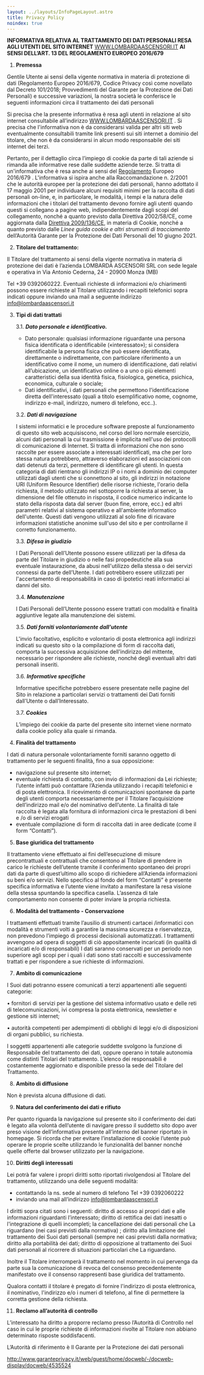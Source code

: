 ```yaml
---
layout: ../layouts/InfoPageLayout.astro
title: Privacy Policy
noindex: true
---
```


**INFORMATIVA RELATIVA AL TRATTAMENTO DEI DATI PERSONALI RESA AGLI UTENTI DEL SITO INTERNET** [WWW.LOMBARDAASCENSORI.IT](http://WWW.LOMBARDAASCENSORI.IT) **AI SENSI DELL’ART. 13 DEL REGOLAMENTO EUROPEO 2016/679**

1. **Premessa**

Gentile Utente ai sensi della vigente normativa in materia di protezione di dati (Regolamento Europeo 2016/679, Codice Privacy così come novellato dal Decreto 101/2018; Provvedimenti del Garante per la Protezione dei Dati Personali) e successive variazioni, la nostra società le conferisce le seguenti informazioni circa il trattamento dei dati personali

Si precisa che la presente informativa è resa agli utenti in relazione al sito internet consultabile all’indirizzo [WWW.LOMBARDAASCENSORI.IT](http://WWW.LOMBARDAASCENSORI.IT) . Si precisa che l'informativa non è da considerarsi valida per altri siti web eventualmente consultabili tramite link presenti sui siti internet a dominio del titolare, che non è da considerarsi in alcun modo responsabile dei siti internet dei terzi.

Pertanto, per il dettaglio circa l’impiego di cookie da parte di tali aziende si rimanda alle informative rese dalle suddette aziende terze. Si tratta di un'informativa che è resa anche ai sensi del [Regolamento](http://www.garanteprivacy.it/web/guest/home/docweb/-/docweb-display/docweb/1311248#articolo13) Europeo 2016/679 . L'informativa si ispira anche alla Raccomandazione n. 2/2001 che le autorità europee per la protezione dei dati personali, hanno adottato il 17 maggio 2001 per individuare alcuni requisiti minimi per la raccolta di dati personali on-line, e, in particolare, le modalità, i tempi e la natura delle informazioni che i titolari del trattamento devono fornire agli utenti quando questi si collegano a pagine web, indipendentemente dagli scopi del collegamento, nonché a quanto previsto dalla Direttiva 2002/58/CE, come aggiornata dalla [Direttiva 2009/136/CE](http://eur-lex.europa.eu/LexUriServ/LexUriServ.do?uri=OJ:L:2009:337:0011:0036:it:PDF), in materia di Cookie, nonché a quanto previsto dalle _Linee guida cookie e altri strumenti di tracciamento_ dell’Autorità Garante per la Protezione dei Dati Personali del 10 giugno 2021.

2. **Titolare del trattamento:**

Il Titolare del trattamento ai sensi della vigente normativa in materia di protezione dei dati è l’azienda LOMBARDA ASCENSORI SRL con sede legale e operativa in Via Antonio Cederna, 24 - 20900 Monza (MB)

Tel +39 0392060222. Eventuali richieste di informazioni e/o chiarimenti possono essere richieste al Titolare utilizzando i recapiti telefonici sopra indicati oppure inviando una mail a seguente indirizzo [info@lombardaascensori.it](mailto:info@lombardaascensori.it)

3. **Tipi di dati trattati**

    3.1. **_Dato personale e identificativo._**

    - Dato personale: qualsiasi informazione riguardante una persona fisica identificata o identificabile («interessato»); si considera identificabile la persona fisica che può essere identificata, direttamente o indirettamente, con particolare riferimento a un identificativo come il nome, un numero di identificazione, dati relativi all’ubicazione, un identificativo online o a uno o più elementi caratteristici della sua identità fisica, fisiologica, genetica, psichica, economica, culturale o sociale;
    - Dati identificativi, i dati personali che permettono l'identificazione diretta dell'interessato (quali a titolo esemplificativo nome, cognome, indirizzo e-mail, indirizzo, numero di telefono, ecc..).

    3.2. **_Dati di navigazione_**

    I sistemi informatici e le procedure software preposte al funzionamento di questo sito web acquisiscono, nel corso del loro normale esercizio, alcuni dati personali la cui trasmissione è implicita nell'uso dei protocolli di comunicazione di Internet. Si tratta di informazioni che non sono raccolte per essere associate a interessati identificati, ma che per loro stessa natura potrebbero, attraverso elaborazioni ed associazioni con dati detenuti da terzi, permettere di identificare gli utenti. In questa categoria di dati rientrano gli indirizzi IP o i nomi a dominio dei computer utilizzati dagli utenti che si connettono al sito, gli indirizzi in notazione URI (Uniform Resource Identifier) delle risorse richieste, l'orario della richiesta, il metodo utilizzato nel sottoporre la richiesta al server, la dimensione del file ottenuto in risposta, il codice numerico indicante lo stato della risposta data dal server (buon fine, errore, ecc.) ed altri parametri relativi al sistema operativo e all'ambiente informatico dell'utente. Questi dati vengono utilizzati al solo fine di ricavare informazioni statistiche anonime sull'uso del sito e per controllarne il corretto funzionamento.

    3.3. **_Difesa in giudizio_**

    I Dati Personali dell’Utente possono essere utilizzati per la difesa da parte del Titolare in giudizio o nelle fasi propedeutiche alla sua eventuale instaurazione, da abusi nell'utilizzo della stessa o dei servizi connessi da parte dell’Utente. I dati potrebbero essere utilizzati per l'accertamento di responsabilità in caso di ipotetici reati informatici ai danni del sito.

    3.4. **_Manutenzione_**

    I Dati Personali dell’Utente possono essere trattati con modalità e finalità aggiuntive legate alla manutenzione dei sistemi.

    3.5. **_Dati forniti volontariamente dall'utente_**

    L'invio facoltativo, esplicito e volontario di posta elettronica agli indirizzi indicati su questo sito o la compilazione di form di raccolta dati, comporta la successiva acquisizione dell'indirizzo del mittente, necessario per rispondere alle richieste, nonché degli eventuali altri dati personali inseriti.

    3.6. **_Informative specifiche_**

    Informative specifiche potrebbero essere presentate nelle pagine del Sito in relazione a particolari servizi o trattamenti dei Dati forniti dall’Utente o dall’Interessato.

    3.7. **_Cookies_**

    L’impiego dei cookie da parte del presente sito internet viene normato dalla cookie policy alla quale si rimanda.

4. **Finalità del trattamento**

I dati di natura personale volontariamente forniti saranno oggetto di trattamento per le seguenti finalità, fino a sua opposizione:

- navigazione sul presente sito internet;
- eventuale richiesta di contatto, con invio di informazioni da Lei richieste; l’utente infatti può contattare l’Azienda utilizzando i recapiti telefonici e di posta elettronica. Il ricevimento di comunicazioni spontanee da parte degli utenti comporta necessariamente per il Titolare l’acquisizione dell’indirizzo mail e/o del nominativo dell’utente. La finalità di tale raccolta è legata alla fornitura di informazioni circa le prestazioni di beni e /o di servizi erogati
- eventuale compilazione di form di raccolta dati in aree dedicate (come il form “Contatti”).

5. **Base giuridica del trattamento**

Il trattamento viene effettuato ai fini dell’esecuzione di misure precontrattuali e contrattuali che consentono al Titolare di prendere in carico le richieste dell’utente tramite il conferimento spontaneo dei propri dati da parte di quest’ultimo allo scopo di richiedere all’Azienda informazioni su beni e/o servizi. Nello specifico al fondo del form “Contatti” è presente specifica informativa e l’utente viene invitato a manifestare la resa visione della stessa spuntando la specifica casella. L’assenza di tale comportamento non consente di poter inviare la propria richiesta.

6. **Modalità del trattamento** **\- Conservazione**

I trattamenti effettuati tramite l’ausilio di strumenti cartacei /informatici con modalità e strumenti volti a garantire la massima sicurezza e riservatezza, non prevedono l’impiego di processi decisionali automatizzati. I trattamenti avvengono ad opera di soggetti di ciò appositamente incaricati (in qualità di incaricati e/o di responsabili) I dati saranno conservati per un periodo non superiore agli scopi per i quali i dati sono stati raccolti e successivamente trattati e per rispondere a sue richieste di informazioni.

7. **Ambito di comunicazione**

I Suoi dati potranno essere comunicati a terzi appartenenti alle seguenti categorie:

• fornitori di servizi per la gestione del sistema informativo usato e delle reti di telecomunicazioni, ivi compresa la posta elettronica, newsletter e gestione siti internet;

• autorità competenti per adempimenti di obblighi di leggi e/o di disposizioni di organi pubblici, su richiesta.

I soggetti appartenenti alle categorie suddette svolgono la funzione di Responsabile del trattamento dei dati, oppure operano in totale autonomia come distinti Titolari del trattamento. L’elenco dei responsabili è costantemente aggiornato e disponibile presso la sede del Titolare del Trattamento.

8. **Ambito di diffusione**

Non è prevista alcuna diffusione di dati.

9. **Natura del conferimento dei dati e rifiuto**

Per quanto riguarda la navigazione sul presente sito il conferimento dei dati è legato alla volontà dell’utente di navigare presso il suddetto sito dopo aver preso visione dell’informativa presente all’interno del banner riportato in homepage. Si ricorda che per evitare l’installazione di cookie l’utente può operare le proprie scelte utilizzando le funzionalità del banner nonché quelle offerte dal browser utilizzato per la navigazione.

10. **Diritti degli interessati**

Lei potrà far valere i propri diritti sotto riportati rivolgendosi al Titolare del trattamento, utilizzando una delle seguenti modalità:

- contattando la ns. sede al numero di telefono Tel +39 0392060222
- inviando una mail all’indirizzo [info@lombardaascensori.it](mailto:info@lombardaascensori.it)

I diritti sopra citati sono i seguenti: diritto di accesso ai propri dati e alle informazioni riguardanti l’interessato; diritto di rettifica dei dati inesatti o l'integrazione di quelli incompleti; la cancellazione dei dati personali che La riguardano (nei casi previsti dalla normativa) ; diritto alla limitazione del trattamento dei Suoi dati personali (sempre nei casi previsti dalla normativa; diritto alla portabilità dei dati; diritto di opposizione al trattamento dei Suoi dati personali al ricorrere di situazioni particolari che La riguardano.

Inoltre il Titolare interromperà il trattamento nel momento in cui pervenga da parte sua la comunicazione di revoca del consenso precedentemente manifestato ove il consenso rappresenti base giuridica del trattamento.

Qualora contatti il titolare è pregato di fornire l'indirizzo di posta elettronica, il nominativo, l'indirizzo e/o i numeri di telefono, al fine di permettere la corretta gestione della richiesta.

11. **Reclamo all’autorità di controllo**

L’interessato ha diritto a proporre reclamo presso l’Autorità di Controllo nel caso in cui le proprie richieste di informazioni rivolte al Titolare non abbiano determinato risposte soddisfacenti.

L’Autorità di riferimento è Il Garante per la Protezione dei dati personali

<http://www.garanteprivacy.it/web/guest/home/docweb/-/docweb-display/docweb/4535524>